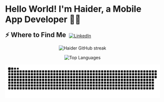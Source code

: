 
<h1>Hello World! I'm Haider, a Mobile App Developer 👋🏻</h1>

<div style="display: flex; align-items: center; gap: 10px;">
  <h2 style="margin: 0;">⚡️ Where to Find Me</h2>
  <a href="https://www.linkedin.com/in/haidermuhammad/" target="_blank">
    <img src="https://img.shields.io/badge/LinkedIn-0077B5?style=for-the-badge&logo=linkedin&logoColor=white" alt="LinkedIn" />
  </a>
</div>

<p align="center">
  <img src="https://github-readme-streak-stats.herokuapp.com/?user=HaiderMuhammad&theme=react&hide_border=false" alt="Haider GitHub streak" />
</p>

<p align="center">
  <img src="https://github-readme-stats.vercel.app/api/top-langs?username=HaiderMuhammad&show_icons=true&locale=en&layout=compact&theme=react&hide_border=false" alt="Top Languages" />
</p>

<div align="center">
  <picture>
    <source media="(prefers-color-scheme: dark)" srcset="https://raw.githubusercontent.com/HaiderMuhammad/HaiderMuhammad/output/github-snake-dark.svg" />
    <source media="(prefers-color-scheme: light)" srcset="https://raw.githubusercontent.com/HaiderMuhammad/HaiderMuhammad/output/github-snake.svg" />
    <img alt="github-snake" src="https://raw.githubusercontent.com/HaiderMuhammad/HaiderMuhammad/output/github-snake.svg" />
  </picture>
</div>

